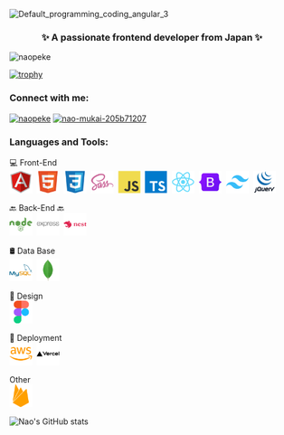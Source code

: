 
<!--### Hi there 👋

**naopeke/naopeke** is a ✨ _special_ ✨ repository because its `README.md` (this file) appears on your GitHub profile.

Here are some ideas to get you started:

- 🔭 I’m currently working on ...
- 🌱 I’m currently learning ...
- 👯 I’m looking to collaborate on ...
- 🤔 I’m looking for help with ...
- 💬 Ask me about ...
- 📫 How to reach me: ...
- 😄 Pronouns: ...
- ⚡ Fun fact: ...
![Nao's GitHub stats](https://github-readme-stats.vercel.app/api?username=naopeke&show_icons=true&theme=radical)
-->
![Default_programming_coding_angular_3](https://github.com/naopeke/naopeke/assets/143800388/1c1d9be3-55e7-484d-91fc-9936fad86555)


<h3 align="center">✨ A passionate frontend developer from Japan ✨</h3>

<p align="left"> <img src="https://komarev.com/ghpvc/?username=naopeke&label=Profile%20views&color=0e75b6&style=flat" alt="naopeke" /> </p>

[![trophy](https://github-profile-trophy.vercel.app/?username=naopeke&theme=onedark)](https://github.com/ryo-ma/github-profile-trophy)

<h3 align="left">Connect with me:</h3>
<p align="left">
<a href="https://codepen.io/naopeke" target="blank"><img align="center" src="https://raw.githubusercontent.com/rahuldkjain/github-profile-readme-generator/master/src/images/icons/Social/codepen.svg" alt="naopeke" height="30" width="40" /></a>
<a href="https://linkedin.com/in/nao-mukai-205b71207" target="blank"><img align="center" src="https://raw.githubusercontent.com/rahuldkjain/github-profile-readme-generator/master/src/images/icons/Social/linked-in-alt.svg" alt="nao-mukai-205b71207" height="30" width="40" /></a>
</p>

<h3 align="left">Languages and Tools:</h3>
<p align="left">
💻 Front-End
  <br>
<img src="https://github.com/devicons/devicon/blob/master/icons/angularjs/angularjs-original.svg" title="Angular" alt="Angular" width="40" height="40"/>&nbsp;
<img src="https://github.com/devicons/devicon/blob/master/icons/html5/html5-original.svg" title="HTML5" alt="HTML" width="40" height="40"/>&nbsp;
<img src="https://github.com/devicons/devicon/blob/master/icons/css3/css3-original.svg"  title="CSS3" alt="CSS" width="40" height="40"/>&nbsp;
<img src="https://github.com/devicons/devicon/blob/master/icons/sass/sass-original.svg" title="Sass" alt="Sass" width="40" height="40"/>&nbsp;
<img src="https://github.com/devicons/devicon/blob/master/icons/javascript/javascript-original.svg" title="JavaScript" alt="JavaScript" width="40" height="40"/>&nbsp;
<img src="https://github.com/devicons/devicon/blob/master/icons/typescript/typescript-original.svg" title="TypeScript" alt="TypeScript" width="40" height="40"/>&nbsp;
<img src="https://raw.githubusercontent.com/devicons/devicon/6910f0503efdd315c8f9b858234310c06e04d9c0/icons/react/react-original.svg" title="React" alt="React" width="40" height="40"/>&nbsp;
<img src="https://github.com/devicons/devicon/blob/master/icons/bootstrap/bootstrap-original.svg" title="Bootstrap" alt="Bootstrap" width="40" height="40"/>&nbsp;
<img src="https://github.com/devicons/devicon/blob/master/icons/tailwindcss/tailwindcss-original.svg" title="Tailwind" alt="Tailwind" width="40" height="40"/>&nbsp;
<img src="https://github.com/devicons/devicon/blob/master/icons/jquery/jquery-original-wordmark.svg" title="JQuery" alt="JQuery" width="40" height="40"/>&nbsp;

🔙 Back-End 🔙
  <br>
<img src="https://github.com/devicons/devicon/blob/master/icons/nodejs/nodejs-plain-wordmark.svg" title="NodeJS" alt="NodeJS" width="40" height="40"/>&nbsp;
<img src="https://github.com/devicons/devicon/blob/master/icons/express/express-original-wordmark.svg" title="Express" alt="Express" width="40" height="40"/>&nbsp;
<img src="https://github.com/devicons/devicon/blob/master/icons/nestjs/nestjs-original-wordmark.svg" title="NestJS" alt="NestJS" width="40" height="40"/>&nbsp;

🛢️ Data Base
  <br>
<img src="https://github.com/devicons/devicon/blob/master/icons/mysql/mysql-original-wordmark.svg" title="MySQL"  alt="MySQL" width="40" height="40"/>&nbsp;
<img src="https://github.com/devicons/devicon/blob/master/icons/mongodb/mongodb-original.svg" title="MongoDB" alt="MongoDB" width="40" height="40"/>&nbsp;

🎨 Design
  <br>
<img src="https://github.com/devicons/devicon/blob/master/icons/figma/figma-original.svg" title="Figma" alt="Figma" width="40" height="40"/>&nbsp;

🚀 Deployment
  <br>
<img src="https://github.com/devicons/devicon/blob/master/icons/amazonwebservices/amazonwebservices-plain-wordmark.svg" title="AWS" alt="AWS" width="40" height="40"/>&nbsp;
<img src="https://github.com/devicons/devicon/blob/master/icons/vercel/vercel-original-wordmark.svg" title="Vercel" alt="Vercel" width="40" height="40"/>&nbsp;


Other
  <br>
<img src="https://github.com/devicons/devicon/blob/master/icons/firebase/firebase-plain.svg" title="Firebase" alt="Firebase" width="40" height="40"/>&nbsp;


![Nao's GitHub stats](https://github-readme-stats.vercel.app/api/top-langs/?username=naopeke&show_icons=true&theme=radical)





